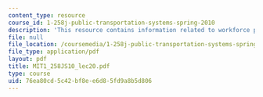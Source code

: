 ```yaml
---
content_type: resource
course_id: 1-258j-public-transportation-systems-spring-2010
description: 'This resource contains information related to workforce planning. '
file: null
file_location: /coursemedia/1-258j-public-transportation-systems-spring-2010/76ea80cd5c42bf8ee6d85fd9a8b5d806_MIT1_258JS10_lec20.pdf
file_type: application/pdf
layout: pdf
title: MIT1_258JS10_lec20.pdf
type: course
uid: 76ea80cd-5c42-bf8e-e6d8-5fd9a8b5d806
---
```

